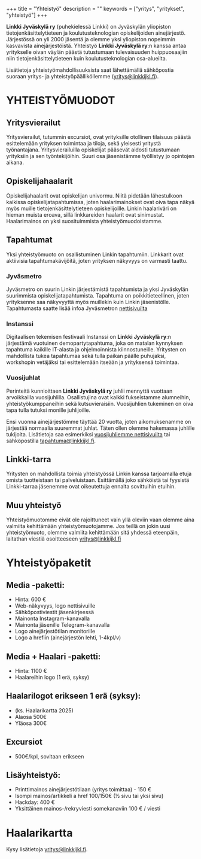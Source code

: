 +++
title = "Yhteistyö"
description = ""
keywords = ["yritys", "yritykset", "yhteistyö"]
+++

**Linkki Jyväskylä ry** (puhekielessä Linkki) on Jyväskylän yliopiston
tietojenkäsittelytieteen ja koulutusteknologian opiskelijoiden
ainejärjestö. Järjestössä on yli 2000 jäsentä ja olemme yksi
yliopiston nopeimmin kasvavista ainejärjestöistä. Yhteistyö **Linkki
Jyväskylä ry**:n kanssa antaa yritykselle oivan väylän päästä
tutustumaan tulevaisuuden huippuosaajiin niin tietojenkäsittelytieteen
kuin koulutusteknologian osa-alueilta.

Lisätietoja yhteistyömahdollisuuksista saat lähettämällä sähköpostia
suoraan yritys- ja yhteistyöpäälliköllemme (yritys@linkkijkl.fi).

# YHTEISTYÖMUODOT

## Yritysvierailut

Yritysvierailut, tutummin excursiot, ovat yrityksille otollinen tilaisuus päästä 
esittelemään yrityksen toimintaa ja tiloja, sekä yleisesti yritystä työnantajana.
Yritysvierailuilla opiskelijat pääsevät aidosti tutustumaan yrityksiin ja sen työntekijöihin. 
Suuri osa jäsenistämme työllistyy jo opintojen aikana.

## Opiskelijahaalarit

Opiskelijahaalarit ovat opiskelijan univormu. Niitä pidetään lähestulkoon kaikissa 
opiskelijatapahtumissa, joten haalarimainokset ovat oiva tapa näkyä myös muille 
tietojenkäsittelytieteen opiskelijoille. Linkin haalariväri on hieman muista eroava, 
sillä linkkareiden haalarit ovat sinimustat. Haalarimainos on yksi suosituimmista 
yhteistyömuodoistamme.

## Tapahtumat

Yksi yhteistyömuoto on osallistuminen Linkin tapahtumiin. Linkkarit ovat aktiivisia 
tapahtumakävijöitä, joten yrityksen näkyvyys on varmasti taattu.

### Jyväsmetro

Jyväsmetro on suurin Linkin järjestämistä tapahtumista ja yksi Jyväskylän suurimmista opiskelijatapahtumista. 
Tapahtuma on poikkitieteellinen, joten yrityksenne saa näkyvyyttä myös muillekin kuin Linkin jäsenistölle. Tapahtumasta saatte 
lisää infoa Jyväsmetron [nettisivuilta](https://www.jyvasmetro.fi/)

### Instanssi

Digitaalisen tekemisen festivaali Instanssi on **Linkki Jyväskylä ry**:n järjestämä vuotuinen demopartytapahtuma, 
joka on matalan kynnyksen tapahtuma kaikille IT-alasta ja ohjelmoinnista kiinnostuneille. Yritysten 
on mahdollista tukea tapahtumaa sekä tulla paikan päälle puhujaksi, workshopin vetäjäksi tai esittelemään 
itseään ja yrityksensä toimintaa.

### Vuosijuhlat

Perinteitä kunnioittaen **Linkki Jyväskylä ry** juhlii mennyttä vuottaan arvoikkailla vuosijuhlilla. 
Osallistujina ovat kaikki fukseistamme alumneihin, yhteistyökumppaneihin sekä kutsuvieraisiin. Vuosijuhlien 
tukeminen on oiva tapa tulla tutuksi monille juhlijoille.

Ensi vuonna ainejärjestömme täyttää 20 vuotta, joten aikomuksenamme on järjestää normaalia suuremmat juhlat. 
Täten ollen olemme hakemassa juhlille tukijoita. Lisätietoja saa esimerkiksi [vuosijuhliemme nettisivuilta](https://www.vujut.linkkijkl.fi/) 
tai sähköpostilla tapahtuma@linkkijkl.fi.

## Linkki-tarra

Yritysten on mahdollista toimia yhteistyössä Linkin kanssa tarjoamalla etuja omista 
tuotteistaan tai palveluistaan. Esittämällä joko sähköistä tai fyysistä Linkki-tarraa 
jäsenemme ovat oikeutettuja ennalta sovittuihin etuihin.

## Muu yhteistyö

Yhteistyömuotomme eivät ole rajoittuneet vain yllä oleviin vaan olemme aina valmiita 
kehittämään yhteistyömuotojamme. Jos teillä on jokin uusi yhteistyömuoto, olemme valmiita 
kehittämään sitä yhdessä eteenpäin, laitathan viestiä osoitteeseen yritys@linkkijkl.fi

# Yhteistyöpaketit

## Media -paketti:
- Hinta: 600 €
- Web-näkyvyys, logo nettisivuille
- Sähköpostiviestit jäsenkirjeessä 
- Mainonta Instagram-kanavalla 
- Mainonta jäsenille Telegram-kanavalla 
- Logo ainejärjestötilan monitorille
- Logo a hrefiin (ainejärjestön lehti, 1-4kpl/v)

## Media + Haalari -paketti:
- Hinta: 1100 € 
- Haalareihin logo (1 erä, syksy)

## Haalarilogot erikseen 1 erä (syksy):
- (ks. Haalarikartta 2025)
- Alaosa 500€
- Yläosa 300€ 

## Excursiot 
- 500€/kpl, sovitaan erikseen

## Lisäyhteistyö:
- Printtimainos ainejärjestötilaan (yritys toimittaa) - 150 €
- Isompi mainos/artikkeli a href 100/150€ (½ sivu tai yksi sivu)
- Hackday: 400 €
- Yksittäinen mainos-/rekryviesti somekanaviin 100 € / viesti

# Haalarikartta

Kysy lisätietoja yritys@linkkijkl.fi.